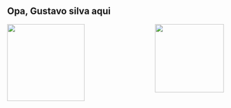 ## Opa, Gustavo silva aqui

<div>
  
  <img  height="180em" src="https://github-readme-stats.vercel.app/api?username=gust17x&show_icons=true&theme=great-gatsby&include_all_commits=true&count_private=true"/>
  <img align="right" height="160em" src="https://github-readme-stats.vercel.app/api/top-langs/?username=gust17x&layout=compact&langs_count=16&theme=great-gatsby"/>
</div>
<br>
    



